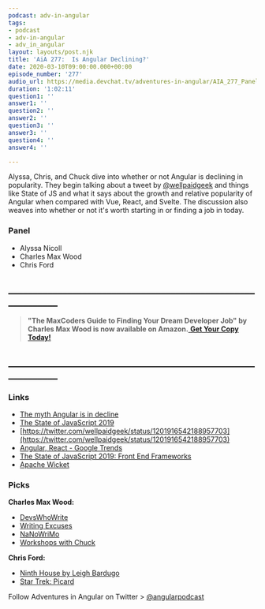 ```yaml
---
podcast: adv-in-angular
tags:
- podcast
- adv-in-angular
- adv_in_angular
layout: layouts/post.njk
title: 'AiA 277:  Is Angular Declining?'
date: 2020-03-10T09:00:00.000+00:00
episode_number: '277'
audio_url: https://media.devchat.tv/adventures-in-angular/AIA_277_Panel.mp3
duration: '1:02:11'
question1: ''
answer1: ''
question2: ''
answer2: ''
question3: ''
answer3: ''
question4: ''
answer4: ''

---
```

Alyssa, Chris, and Chuck dive into whether or not Angular is declining in popularity. They begin talking about a tweet by [@wellpaidgeek](https://twitter.com/WellPaidGeek) and things like State of JS and what it says about the growth and relative popularity of Angular when compared with Vue, React, and Svelte. The discussion also weaves into whether or not it's worth starting in or finding a job in today.

### **Panel**

* Alyssa Nicoll
* Charles Max Wood
* Chris Ford

## **____________________________________________________________**

> **"The MaxCoders Guide to Finding Your Dream Developer Job" by Charles Max Wood is now available on Amazon.**[ **Get Your Copy Today!**](https://www.amazon.com/gp/product/B081MBL5C9/ref=as_li_ss_tl?ie=UTF8&linkCode=sl1&tag=devchattv-20&linkId=9d61363241636e2546ef46abba198746&language=en_US)

## **____________________________________________________________**

### **Links**

* [The myth Angular is in decline](https://dev.to/steveblue/the-myth-angular-is-in-decline-4hab)
* [The State of JavaScript 2019](https://2019.stateofjs.com/)
* [https://twitter.com/wellpaidgeek/status/1201916542188957703](https://twitter.com/wellpaidgeek/status/1201916542188957703)
* [Angular, React - Google Trends](https://trends.google.com/trends/explore?geo=US&q=%2Fg%2F11c6w0ddw9,%2Fm%2F012l1vxv)
* [The State of JavaScript 2019: Front End Frameworks](https://2019.stateofjs.com/front-end-frameworks/)
* [Apache Wicket](https://en.wikipedia.org/wiki/Apache_Wicket)

### **Picks**

**Charles Max Wood:**

* [DevsWhoWrite](https://discordapp.com/invite/7PhUYPd)
* [Writing Excuses](https://writingexcuses.com/)
* [NaNoWriMo](https://nanowrimo.org/)
* [Workshops with Chuck](https://devchat.tv/workshops/)

**Chris Ford:**

* [Ninth House by Leigh Bardugo](https://www.goodreads.com/book/show/43263680-ninth-house)
* [Star Trek: Picard](https://www.imdb.com/title/tt8806524/)

Follow Adventures in Angular on Twitter > [@angularpodcast](https://twitter.com/angularpodcast)
